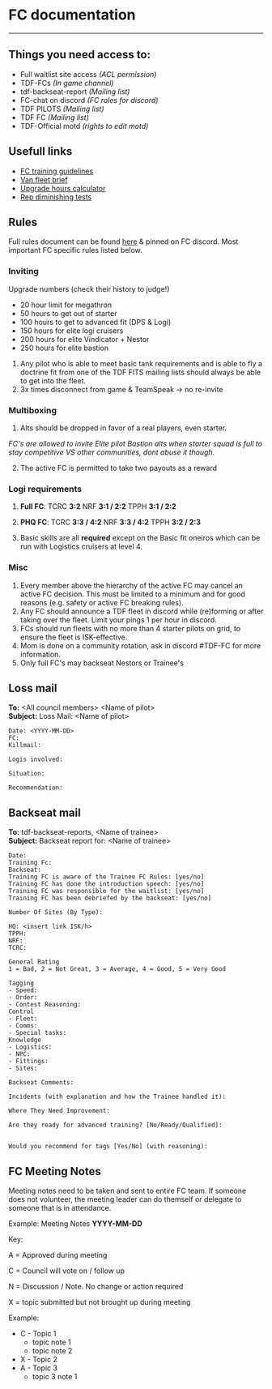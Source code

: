 # FC documentation

---

## Things you need access to:

- Full waitlist site access _(ACL permission)_
- TDF-FCs _(In game channel)_
- tdf-backseat-report _(Mailing list)_
- FC-chat on discord _(FC roles for discord)_
- TDF PILOTS _(Mailing list)_
- TDF FC _(Mailing list)_
- TDF-Official motd _(rights to edit motd)_

## Usefull links

- [FC training guidelines](https://docs.google.com/document/d/1C2ORQsVMFmiyYCPaFMOZ0ZskeRNlpYy4oLu9Z65XMcs/edit)
- [Van fleet brief](https://docs.google.com/document/d/1jweH42wDMwT2vn4JAcyBEJ5UIOOxRVcTMiQas7mq7X0/edit)
- [Upgrade hours calculator](https://docs.google.com/spreadsheets/d/1DtKVRmad5DVM9EmCC46LOARRJw0pIjjHUNbr0nizZu8/edit?usp=sharing)
- [Rep diminishing tests](https://www.dropbox.com/s/pv80oowbtr3o9xp/Rep%20dimishing.xlsx?dl=0)

## Rules

Full rules document can be found [here](https://docs.google.com/document/d/1_jfuNqXm7LVW5EzO5IY76gdd9coSkZAcT8U2jXX4SE8/edit) & pinned on FC discord. Most important FC specific rules listed below.

### Inviting

Upgrade numbers (check their history to judge!)

- 20 hour limit for megathron
- 50 hours to get out of starter
- 100 hours to get to advanced fit (DPS & Logi)
- 150 hours for elite logi cruisers
- 200 hours for elite Vindicator + Nestor
- 250 hours for elite bastion

1. Any pilot who is able to meet basic tank requirements and is able to fly a doctrine fit from one of the TDF FITS mailing lists should always be able to get into the fleet.
1. 3x times disconnect from game & TeamSpeak -> no re-invite

### Multiboxing

1. Alts should be dropped in favor of a real players, even starter.

_FC's are allowed to invite Elite pilot Bastion alts when starter squad is full to stay competitive VS other communities, dont abuse it though._

2. The active FC is permitted to take two payouts as a reward

### Logi requirements

1. **Full FC**: TCRC **3:2** NRF **3:1 / 2:2** TPPH **3:1 / 2:2**
1. **PHQ FC**: TCRC **3:3 / 4:2** NRF **3:3 / 4:2** TPPH **3:2 / 2:3**

1. Basic skills are all **required** except on the Basic fit oneiros which can be run with Logistics cruisers at level 4.

### Misc

1. Every member above the hierarchy of the active FC may cancel an active FC decision. This must be limited to a minimum and for good reasons (e.g. safety or active FC breaking rules).
2. Any FC should announce a TDF fleet in discord while (re)forming or after taking over the fleet. Limit your pings 1 per hour in discord.
3. FCs should run fleets with no more than 4 starter pilots on grid, to ensure the fleet is ISK-effective.
4. Mom is done on a community rotation, ask in discord #TDF-FC for more information.
5. Only full FC's may backseat Nestors or Trainee's

## Loss mail

**To:** \<All council members> \<Name of pilot>  
**Subject:** Loss Mail: \<Name of pilot>

```
Date: <YYYY-MM-DD>
FC:
Killmail:

Logis involved:

Situation:

Recommendation:
```

## Backseat mail

**To:** tdf-backseat-reports, \<Name of trainee>  
**Subject:** Backseat report for: \<Name of trainee>

```
Date:
Training Fc:
Backseat:
Training FC is aware of the Trainee FC Rules: [yes/no]
Training FC has done the introduction speech: [yes/no]
Training FC was responsible for the waitlist: [yes/no]
Training FC has been debriefed by the backseat: [yes/no]

Number Of Sites (By Type):

HQ: <insert link ISK/h>
TPPH:
NRF:
TCRC:

General Rating
1 = Bad, 2 = Not Great, 3 = Average, 4 = Good, 5 = Very Good

Tagging
- Speed:
- Order:
- Contest Reasoning:
Control
- Fleet:
- Comms:
- Special tasks:
Knowledge
- Logistics:
- NPC:
- Fittings:
- Sites:

Backseat Comments:

Incidents (with explanation and how the Trainee handled it):

Where They Need Improvement:

Are they ready for advanced training? [No/Ready/Qualified]:


Would you recommend for tags [Yes/No] (with reasoning):
```

## FC Meeting Notes

Meeting notes need to be taken and sent to entire FC team.
If someone does not volunteer, the meeting leader can do themself or delegate to someone that is in attendance.

Example:
Meeting Notes **YYYY-MM-DD**

Key:

A = Approved during meeting

C = Council will vote on / follow up

N = Discussion / Note. No change or action required

X = topic submitted but not brought up during meeting

Example:

- C - Topic 1
  - topic note 1
  - topic note 2
- X - Topic 2
- A - Topic 3
  - topic 3 note 1
